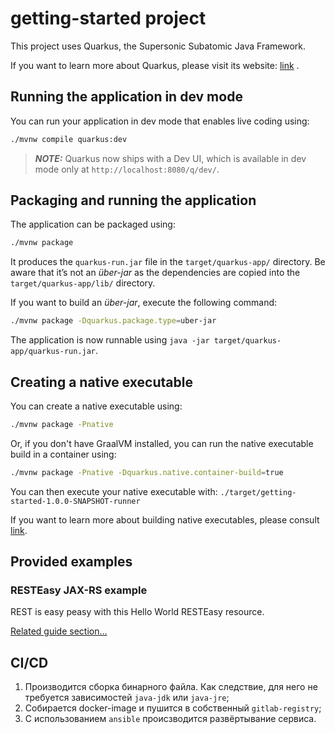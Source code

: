 # getting-started project

This project uses Quarkus, the Supersonic Subatomic Java Framework.

If you want to learn more about Quarkus, please visit its website: [link](https://quarkus.io/) .

## Running the application in dev mode

You can run your application in dev mode that enables live coding using:

```bash
./mvnw compile quarkus:dev
```

> **_NOTE:_**  Quarkus now ships with a Dev UI, which is available in dev mode only at `http://localhost:8080/q/dev/`.

## Packaging and running the application

The application can be packaged using:

```bash
./mvnw package
```

It produces the `quarkus-run.jar` file in the `target/quarkus-app/` directory.
Be aware that it’s not an _über-jar_ as the dependencies are copied into the `target/quarkus-app/lib/` directory.

If you want to build an _über-jar_, execute the following command:

```bash
./mvnw package -Dquarkus.package.type=uber-jar
```

The application is now runnable using `java -jar target/quarkus-app/quarkus-run.jar`.

## Creating a native executable

You can create a native executable using:

```bash
./mvnw package -Pnative
```

Or, if you don't have GraalVM installed, you can run the native executable build in a container using:

```bash
./mvnw package -Pnative -Dquarkus.native.container-build=true
```

You can then execute your native executable with: `./target/getting-started-1.0.0-SNAPSHOT-runner`

If you want to learn more about building native executables, please consult [link](https://quarkus.io/guides/maven-tooling.html).

## Provided examples

### RESTEasy JAX-RS example

REST is easy peasy with this Hello World RESTEasy resource.

[Related guide section...](https://quarkus.io/guides/getting-started#the-jax-rs-resources)

## CI/CD

1. Производится сборка бинарного файла. Как следствие, для него не требуется зависимостей `java-jdk` или `java-jre`;
2. Собирается docker-image и пушится в собственный `gitlab-registry`;
3. С использованием `ansible` происзводится развёртывание сервиса.
